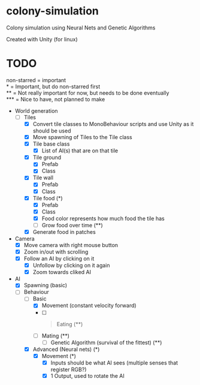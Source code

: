 # colony-simulation
Colony simulation using Neural Nets and Genetic Algorithms

Created with Unity (for linux)

# TODO

non-starred = important<br>
\*           = Important, but do non-starred first<br>
**          = Not really important for now, but needs to be done eventually<br>
***         = Nice to have, not planned to make

- World generation
    - [ ] Tiles
        - [x] Convert tile classes to MonoBehaviour scripts and use Unity as it should be used
        - [x] Move spawning of Tiles to the Tile class
        - [x] Tile base class
            - [x] List of AI(s) that are on that tile
        - [x] Tile ground
            - [x] Prefab
            - [x] Class
        - [x] Tile wall
            - [x] Prefab
            - [x] Class
        - [x] Tile food (*)
            - [x] Prefab
            - [x] Class
            - [x] Food color represents how much food the tile has
            - [ ] Grow food over time (**)
        - [x] Generate food in patches
- Camera
    - [x] Move camera with right mouse button
    - [x] Zoom in/out with scrolling
    - [x] Follow an AI by clicking on it
        - [x] Unfollow by clicking on it again
        - [x] Zoom towards cliked AI
- AI
    - [x] Spawning (basic) 
    - [ ] Behaviour
        - [ ] Basic
            - [x] Movement (constant velocity forward)
            - [ ] > Eating (**)
            - [ ] Mating (**)
                - [ ] Genetic Algorithm (survival of the fittest) (**)
        - [x] Advanced (Neural nets) (*)
            - [x] Movement (*)
                - [x] Inputs should be what AI sees (multiple senses that register RGB?)
                - [x] 1 Output, used to rotate the AI